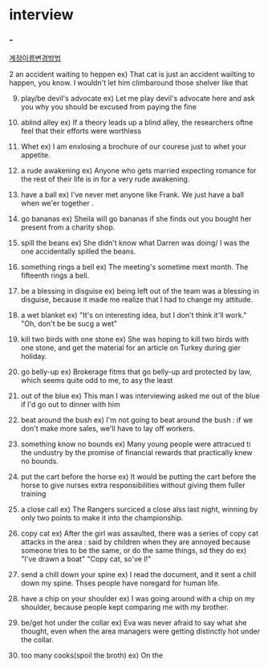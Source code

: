 # interview

### -

[계정이름변경방법](https://blog.naver.com/pickymarco/222214716590)

2 an accident waiting to heppen
ex) That cat is just an accident wailting to happen, you know. I wouldn't let him climbaround those shelver like that

9. play/be devil's advocate
ex) Let me play devil's advocate here and ask you why you should be excused from paying the fine

13. ablind alley
ex) If a theory leads up a blind alley, the researchers oftne feel that their efforts were worthless

18. Whet
ex) I am enxlosing a brochure of our courese just to whet your appetite.

22. a rude awakening
ex) Anyone who gets married expecting romance for the rest of their life is in for a very rude awakening.

30. have a ball
ex) I've never met anyone like Frank. We just have a ball when we'er together .

32. go bananas
ex)  Sheila will go bananas if she finds out you bought her present from a charity shop.

44. spill the beans 
ex) She didn't know what Darren was doing/ I was the one accidentally spilled the beans.

48. something rings a bell
ex) The meeting's sometime mext month. The fifteenth rings a bell.

49. be a blessing in disguise
ex) 
being left out of the team was a blessing in disguise, because it made me realize that I had to change my attitude.

53. a wet blanket
ex) "It's on interesting idea, but I don't think it'll work." "Oh, don't be be sucg a wet"

54. kill two birds with one stone
ex) She was hoping to kill two birds with one stone, and get the material for an article on Turkey during gier holiday.

59. go belly-up
ex) Brokerage fitms that go belly-up ard protected by law, which seems quite odd to me, to asy the least

64. out of the blue
ex)  This man I was interviewing asked me out of the blue if I'd go out to dinner with him

78. beat around the bush
ex) I'm not going  to beat around the bush : if we don't make more sales, we'll have to  lay off workers.

80. something know no bounds
ex) Many young people were attracued ti the undustry by the promise of financial rewards that practically knew no bounds.

84. put the cart before the horse
ex) It would be putting the cart before the horse to give nurses extra responsibilities without giving them fuller training

87. a close call
ex)  The Rangers surciced a close alss last night, winning by only two points to make it into the championship.

93. copy cat
ex)  After the girl was assaulted, there was a series of copy cat attacks in the area : said by children when they are annoyed because someone tries to be the same, or do the same things, sd they do
ex) "I've drawn a boat" "Copy cat, so've I!"

97. send a chill down your spine
ex)  I read the document, and it sent a chill down my spine. Thses people have noregard for human life.

101. have a chip on your shoulder
ex)  I was going around with a chip on my shoulder, because people kept  comparing me with my brother.

107. be/get hot under the collar
ex) Eva was never afraid to say what she thought, even when the area managers were getting distinctly hot under the collar.

114. too many cooks(spoil the broth)
ex) On the

